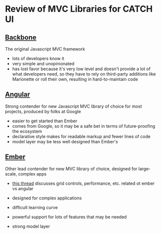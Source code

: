 
# Review of MVC Libraries for CATCH UI

## [Backbone](https://github.com/jashkenas/backbone)

The original Javascript MVC framework

- lots of developers know it
- very simple and unopinionated
- has lost favor because it's very low level and doesn't provide a lot of what developers need, so they have to rely on third-party additions like Marionette or roll their own, resulting in hard-to-maintain code

## [Angular](https://github.com/angular/angular.js)

Strong contender for new Javascript MVC library of choice for most projects, produced by folks at Google

- easier to get started than Ember
- comes from Google, so it may be a safe bet in terms of future-proofing the ecosystem
- declarative style makes for readable markup and fewer lines of code
- model layer may be less well designed than Ember's


## [Ember](https://github.com/emberjs/ember.js/)

Other lead contender for new MVC library of choice, designed for large-scale, complex apps

- [this thread](http://eviltrout.com/2013/06/15/ember-vs-angular.html) discusses grid controls, performance, etc. related ot ember vs angular

- designed for complex applications
- difficult learning curve
- powerful support for lots of features that may be needed
- strong model layer